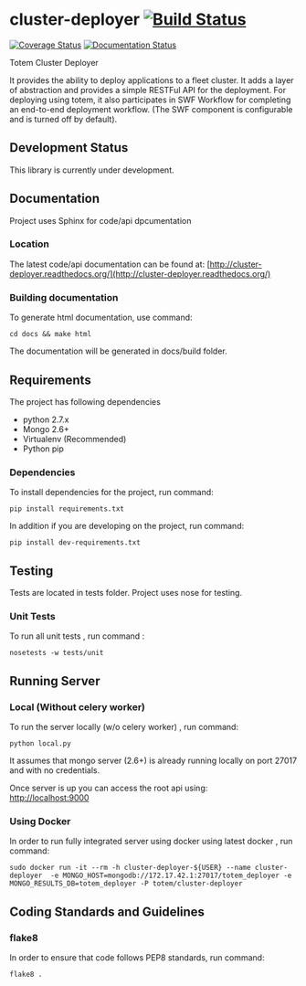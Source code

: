 # cluster-deployer [![Build Status](https://travis-ci.org/totem/cluster-deployer.svg)](https://travis-ci.org/totem/cluster-deployer)
[![Coverage Status](https://coveralls.io/repos/totem/cluster-deployer/badge.png)](https://coveralls.io/r/totem/cluster-deployer)
[![Documentation Status](https://readthedocs.org/projects/cluster-deployer/badge/?version=latest)](https://readthedocs.org/projects/cluster-deployer/?badge=latest)


Totem Cluster Deployer

It provides the ability to deploy applications to a fleet cluster. It adds a layer of abstraction 
and provides a simple RESTFul API for the deployment. For deploying using totem, it also participates
in SWF Workflow for completing an end-to-end deployment workflow. 
(The SWF component is configurable and is turned off by default).

## Development Status
This library is currently under development.

## Documentation
Project uses Sphinx for code/api dpcumentation

### Location
The latest code/api documentation can be found at:
[http://cluster-deployer.readthedocs.org/](http://cluster-deployer.readthedocs.org/)

### Building documentation
To generate html documentation, use command: 

```
cd docs && make html
```

The documentation will be generated in docs/build folder.

## Requirements

The project has following dependencies  
- python 2.7.x  
- Mongo 2.6+  
- Virtualenv (Recommended)
- Python pip

### Dependencies

To install dependencies for the project, run command:  

```
pip install requirements.txt
```

In addition if you are developing on the project, run command: 

```
pip install dev-requirements.txt
```

## Testing

Tests are located in tests folder. Project uses nose for testing.

### Unit Tests

To run all unit tests , run command :

```
nosetests -w tests/unit
```

## Running Server

### Local (Without celery worker)
To run the server locally (w/o celery worker) , run command:

```
python local.py
```

It assumes that mongo server (2.6+) is already running locally on port 27017 
and with no credentials. 

Once server is up you can access the root api using:  
[http://localhost:9000](http://localhost:9000)

### Using Docker

In order to run fully integrated server using docker using latest docker , run
command: 

```
sudo docker run -it --rm -h cluster-deployer-${USER} --name cluster-deployer  -e MONGO_HOST=mongodb://172.17.42.1:27017/totem_deployer -e MONGO_RESULTS_DB=totem_deployer -P totem/cluster-deployer
```

## Coding Standards and Guidelines

### flake8
In order to ensure that code follows PEP8 standards, run command: 

```
flake8 .
```
